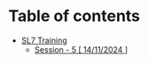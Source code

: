 # Table of contents

* [SL7 Training](README.md)
  * [Session - 5 \[ 14/11/2024 \]](sl7-training/session-5-14-11-2024.md)
